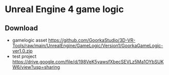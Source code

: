 # Unreal Engine 4 game logic



## Download 

- gamelogic asset https://github.com/GoorkaStudio/3D-VR-Tools/raw/main/UnrealEngine/GameLogic/Version1/GoorkaGameLogic-ver1.0.zip
- test project https://drive.google.com/file/d/198VeK5yawsfXbecSEVLz5Ma1OYbSUKW6/view?usp=sharing
